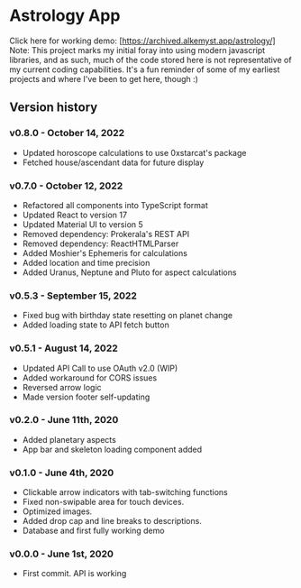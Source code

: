 # Astrology App

Click here for working demo: [https://archived.alkemyst.app/astrology/]
Note: This project marks my initial foray into using modern javascript libraries, and as such, much of the code stored here is not representative of my current coding capabilities. It's a fun reminder of some of my earliest projects and where I've been to get here, though :) 

## Version history

### v0.8.0 - October 14, 2022

- Updated horoscope calculations to use 0xstarcat's package
- Fetched house/ascendant data for future display

### v0.7.0 - October 12, 2022

- Refactored all components into TypeScript format
- Updated React to version 17
- Updated Material UI to version 5
- Removed dependency: Prokerala's REST API
- Removed dependency: ReactHTMLParser
- Added Moshier's Ephemeris for calculations
- Added location and time precision
- Added Uranus, Neptune and Pluto for aspect calculations

### v0.5.3 - September 15, 2022

- Fixed bug with birthday state resetting on planet change
- Added loading state to API fetch button

### v0.5.1 - August 14, 2022

- Updated API Call to use OAuth v2.0 (WIP)
- Added workaround for CORS issues
- Reversed arrow logic
- Made version footer self-updating

### v0.2.0 - June 11th, 2020

- Added planetary aspects
- App bar and skeleton loading component added

### v0.1.0 - June 4th, 2020

- Clickable arrow indicators with tab-switching functions
- Fixed non-swipable area for touch devices.
- Optimized images.
- Added drop cap and line breaks to descriptions.
- Database and first fully working demo

### v0.0.0 - June 1st, 2020

- First commit. API is working
